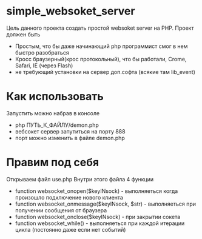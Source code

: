 simple_websoket_server
======================

Цель данного проекта создать простой websoket server на PHP.
Проект должен быть
+ Простым, что бы даже начинающий php программист смог в нем быстро разобраться
+ Кросс браузерный(крос протокольный), что бы работали, Crome, Safari, IE (через Flash)
+ не требующий установки на сервер доп.софта (всякие там lib_event)


Как использовать
======================
Запустить можно набрав в консоле 
+ php ПУТЬ_К_ФАЙЛУ/demon.php
+ вебсокет сервер запутиться на порту 888 
+ порт можно изменить в файле demon.php


Правим под себя
======================
Открываем файл use.php
Внутри этого файла 4 функции
+ function websocket_onopen($keyINsock) - выполняеться когда произошло подключение нового клиента
+ function websocket_onmessage($keyINsock, $str) - выполняеться при получении сообщения от браузера
+ function websocket_onclose($keyINsock) - при закрытии сокета
+ function websocket_while() - выполняеться при каждой итерации цикла (постоянно даже если нет событий)

